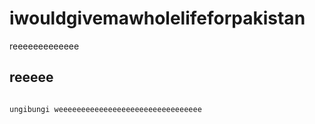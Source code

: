 # iwouldgivemawholelifeforpakistan
reeeeeeeeeeeee

## reeeee
```

ungibungi weeeeeeeeeeeeeeeeeeeeeeeeeeeeeeee
```